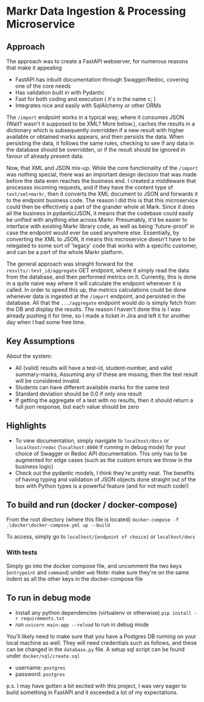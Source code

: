 # Markr Data Ingestion & Processing Microservice

## Approach
The approach was to create a FastAPI webserver, for numerous reasons that make it appealing
- FastAPI has inbuilt documentation through Swagger/Redoc, covering one of the core needs
- Has validation built in with Pydantic
- Fast for both coding and execution ( it's in the name c; )
- Integrates nice and easily with SqlAlchemy or other ORMs

The `/import` endpoint works in a typical way, where it consumes JSON (Wait? wasn't it supposed to be XML? More below.), caches the results in a dictionary which is subsequently overridden if a new result with higher available or obtained marks appears, and then persists the data. When persisting the data, it follows the same rules, checking to see if any data in the database should be overridden, or if the result should be ignored in favour of already present data.

Now, that XML and JSON mix-up. While the core functionality of the `/import` was nothing special, there was an important design decision that was made before the data even reaches the business end. I created a middleware that processes incoming requests, and if they have the content type of `text/xml+markr`, then it converts the XML document to JSON and forwards it to the endpoint business code. The reason I did this is that this microservice could then be effectively a part of the grander whole at Mark. Since it does all the business in pydantic/JSON, it means that the codebase could easily be unified with anything else across Markr. Presumably, it'd be easier to interface with existing Markr library code, as well as being 'future-proof' in case the endpoint would ever be used anywhere else. Essentially, by converting the XML to JSON, it means this microservice doesn't have to be relegated to some sort of 'legacy' code that works with a specific customer, and can be a part of the whole Markr platform. 

The general approach was straight forward for the `results/:test_id/aggregate` GET endpoint, where it simply read the data from the database, and then performed metrics on it. Currently, this is done in a quite naive way where it will calculate the endpoint whenever it is called. In order to speed this up, the metrics calculations could be done whenever data is ingested at the `/import` endpoint, and persisted in the database. All that the `.../aggregate` endpoint would do is simply fetch from the DB and display the results. The reason I haven't done this is I was already pushing it for time, so I made a ticket in Jira and left it for another day when I had some free time.

## Key Assumptions
About the system: 
- All (valid) results will have a test-id, student-number, and valid summary-marks; Assuming any of these are missing, then the test result will be considered invalid.
- Students can have different available marks for the same test 
- Standard deviation should be 0.0 if only one result 
- If getting the aggregate of a test with no results, then it should return a full json response, but each value should be zero

## Highlights
- To view documentation, simply navigate to `localhost/docs` or `localhost/redoc` (`localhost:8000` if running in debug mode) for your choice of Swagger or Redoc API documentation. This only has to be augmented for edge cases (such as the custom errors we throw in the business logic)
- Check out the pydantic models, I think they're pretty neat. The benefits of having typing and validation of JSON objects done straight out of the box with Python types is a powerful feature (and for not much code!)

## To build and run (docker / docker-compose)
From the root directory (where this file is located)
`docker-compose -f .\docker\docker-compose.yml up --build`

To access, simply go to `localhost/{endpoint of choice}` or `localhost/docs`

### With tests
Simply go into the docker compose file, and uncomment the two keys (`entrypoint` and `command`) under `web`
Note: make sure they're on the same indent as all the other keys in the docker-compose file


## To run in debug mode
- Install any python dependencies (virtualenv or otherwise) `pip install -r requirements.txt`
- run `uvicorn main:app --reload` to run in debug mode

You'll likely need to make sure that you have a Postgres DB running on your local machine as well. They will need credentials such as follows, and these can be changed in the `database.py` file. A setup sql script can be found under `docker/sql/create.sql`
- username: `postgres`
- password: `postgres`



p.s. I may have gotten a bit excited with this project, I was very eager to build something in FastAPI and it exceeded a lot of my expectations.